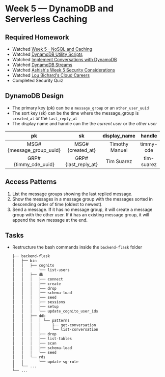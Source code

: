 # Week 5 — DynamoDB and Serverless Caching

## Required Homework

- Watched [Week 5 - NoSQL and Caching]()
- Watched [DynamoDB Utility Scripts]()
- Watched [Implement Conversations with DynamoDB]()
- Watched [DynamoDB Streams]()
- Watched [Ashish's Week 5 Security Considerations]()
- Watched [Lou Bichard's Cloud Careers]()
- Completed Security Quiz

## DynamoDB Design

- The primary key (pk) can be a `message_group` or an `other_user_uuid`
- The sort key (sk) can be the time where the message_group is `created_at` or the `last_reply_at`
- The display name and handle can the the _current user_ or the _other user_

|            pk            |         sk          |  display_name  |   handle   | message |     user_uuid     |  message_group_uuid  |
| :----------------------: | :-----------------: | :------------: | :--------: | :-----: | :---------------: | :------------------: |
| MSG#{message_group_uuid} |  MSG#{created_at}   | Timothy Manuel | timmy-cde  | Hello!  | {timmy_cde_uuid}  | {message-group-uuid} |
|   GRP#{timmy_cde_uuid}   | GRP#{last_reply_at} |   Tim Suarez   | tim-suarez | Hooray! | {tim_suarez_uuid} | {message-group-uuid} |

## Access Patterns

1. List the message groups showing the last replied message.
2. Show the messages in a message group with the messages sorted in descending order of time (oldest to newest).
3. Send a message. If it has no message group, it will create a message group with the other user. If it has an existing message group, it will append the new message at the end.

## Tasks

- Restructure the bash commands inside the `backend-flask` folder
  ```sh
  ├── backend-flask
  │   ├── bin
  │   │   ├── cognito
  │   │       └── list-users
  │   │   ├── db
  │   │   │   ├── connect
  │   │   │   ├── create
  │   │   │   ├── drop
  │   │   │   ├── schema-load
  │   │   │   ├── seed
  │   │   │   ├── sessions
  │   │   │   ├── setup
  │   │   │   └── update_cognito_user_ids
  │   │   ├── ddb
  │   │   │   │ └── patterns
  │   │   │   │     ├── get-conversation
  │   │   │   │     └── list-conversation
  │   │   │   ├── drop
  │   │   │   ├── list-tables
  │   │   │   ├── scan
  │   │   │   ├── schema-load
  │   │   │   └── seed
  │   │   └── rds
  │   │       └── update-sg-rule
  │   └── ...
  └── ...
  ```

